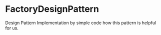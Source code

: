 # FactoryDesignPattern
Design Pattern Implementation by simple code how this pattern is helpful for us.
